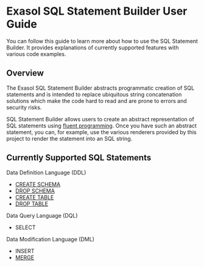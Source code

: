 # Exasol SQL Statement Builder User Guide

You can follow this guide to learn more about how to use the SQL Statement Builder. It provides explanations of currently supported features with various code examples.

## Overview

The Exasol SQL Statement Builder abstracts programmatic creation of SQL statements and is intended to replace ubiquitous string concatenation solutions which make the code hard to read and are prone to errors and security risks.

SQL Statement Builder allows users to create an abstract representation of SQL statements using [fluent programming][fluent]. Once you have such an abstract statement, you can, for example, use the various renderers provided by this project to render the statement into an SQL string.

## Currently Supported SQL Statements

Data Definition Language (DDL)

- [CREATE SCHEMA](statements/create_schema.md)
- [DROP SCHEMA](statements/drop_schema.md)
- [CREATE TABLE](statements/create_table.md)
- [DROP TABLE](statements/drop_table.md)

Data Query Language (DQL)

- SELECT

Data Modification Language (DML)

- INSERT 
- [MERGE](statements/merge.md)

[fluent]: https://en.wikipedia.org/wiki/Fluent_interface